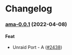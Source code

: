 # Changelog<br>


<a name="ama-0.0.1"></a>
### [ama-0.0.1](https://github.com/truecharts/apps/compare/tinymediamanager-1.0.7...ama-0.0.1) (2022-04-08)

#### Feat

* Unraid Port - A ([#2438](https://github.com/truecharts/apps/issues/2438))

